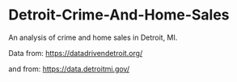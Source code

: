 # Detroit-Crime-And-Home-Sales
An analysis of crime and home sales in Detroit, MI.

Data from: https://datadrivendetroit.org/

and from: https://data.detroitmi.gov/
